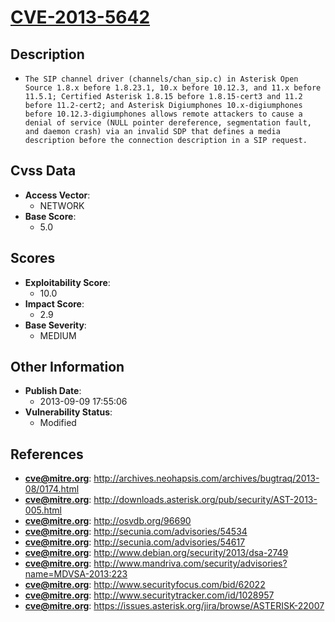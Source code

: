
# [CVE-2013-5642](https://cve.mitre.org/cgi-bin/cvename.cgi?name=CVE-2013-5642)

## Description

- `The SIP channel driver (channels/chan_sip.c) in Asterisk Open Source 1.8.x before 1.8.23.1, 10.x before 10.12.3, and 11.x before 11.5.1; Certified Asterisk 1.8.15 before 1.8.15-cert3 and 11.2 before 11.2-cert2; and Asterisk Digiumphones 10.x-digiumphones before 10.12.3-digiumphones allows remote attackers to cause a denial of service (NULL pointer dereference, segmentation fault, and daemon crash) via an invalid SDP that defines a media description before the connection description in a SIP request.`

## Cvss Data

- **Access Vector**:
  - NETWORK
- **Base Score**:
  - 5.0

## Scores

- **Exploitability Score**:
  - 10.0
- **Impact Score**:
  - 2.9
- **Base Severity**:
  - MEDIUM

## Other Information

- **Publish Date**:
  - 2013-09-09 17:55:06
- **Vulnerability Status**:
  - Modified

## References

- **cve@mitre.org**: http://archives.neohapsis.com/archives/bugtraq/2013-08/0174.html
- **cve@mitre.org**: http://downloads.asterisk.org/pub/security/AST-2013-005.html
- **cve@mitre.org**: http://osvdb.org/96690
- **cve@mitre.org**: http://secunia.com/advisories/54534
- **cve@mitre.org**: http://secunia.com/advisories/54617
- **cve@mitre.org**: http://www.debian.org/security/2013/dsa-2749
- **cve@mitre.org**: http://www.mandriva.com/security/advisories?name=MDVSA-2013:223
- **cve@mitre.org**: http://www.securityfocus.com/bid/62022
- **cve@mitre.org**: http://www.securitytracker.com/id/1028957
- **cve@mitre.org**: https://issues.asterisk.org/jira/browse/ASTERISK-22007
